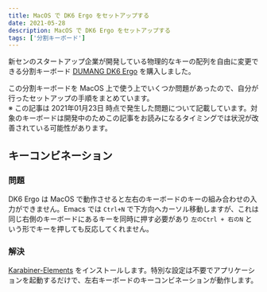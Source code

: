 ```yaml
---
title: MacOS で DK6 Ergo をセットアップする
date: 2021-05-28
description: MacOS で DK6 Ergo をセットアップする
tags: ['分割キーボード']
---
```


新センのスタートアップ企業が開発している物理的なキーの配列を自由に変更できる分割キーボード [DUMANG DK6 Ergo](http://www.beyondq.com/%E8%B6%85%E9%85%B7%E7%A7%91%E6%8A%80-%E6%AF%92%E8%9F%92%E9%94%AE%E7%9B%98-%E6%A8%A1%E5%9D%97%E5%8C%96%E9%94%AE%E7%9B%98-dk6-dumang.html) を購入しました。

この分割キーボードを MacOS 上で使う上でいくつか問題があったので、自分が行ったセットアップの手順をまとめています。  
※ この記事は 2021年01月23日 時点で発生した問題について記載しています。対象のキーボードは開発中のためこの記事をお読みになるタイミングでは状況が改善されている可能性があります。

## キーコンビネーション

### 問題

DK6 Ergo は MacOS で動作させると左右のキーボードのキーの組み合わせの入力ができません。Emacs では `Ctrl+N` で下方向へカーソル移動しますが、これは同じ右側のキーボードにあるキーを同時に押す必要があり `左のCtrl + 右のN` という形でキーを押しても反応してくれません。

### 解決

[Karabiner-Elements]([https://karabiner-elements.pqrs.org/](https://karabiner-elements.pqrs.org/)) をインストールします。特別な設定は不要でアプリケーションを起動するだけで、左右キーボードのキーコンビネーションが動作します。

